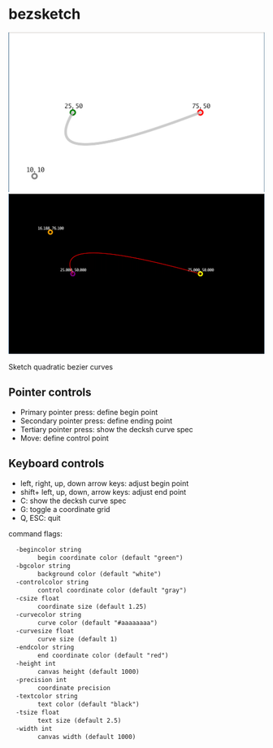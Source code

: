 # bezsketch

![bezsketch](bezsketch-light.png)
![bezsketch-dark](bezsketch-dark.png)

Sketch quadratic bezier curves

## Pointer controls

* Primary pointer press: define begin point
* Secondary pointer press: define ending point
* Tertiary pointer press: show the decksh curve spec
* Move: define control point

## Keyboard controls

* left, right, up, down arrow keys: adjust begin point 
* shift+ left, up, down, arrow keys: adjust end point
* C: show the decksh curve spec
* G: toggle a coordinate grid
* Q, ESC: quit

command flags:

	  -begincolor string
	    	begin coordinate color (default "green")
	  -bgcolor string
	    	background color (default "white")
	  -controlcolor string
	    	control coordinate color (default "gray")
	  -csize float
	    	coordinate size (default 1.25)
	  -curvecolor string
	    	curve color (default "#aaaaaaaa")
	  -curvesize float
	    	curve size (default 1)
	  -endcolor string
	    	end coordinate color (default "red")
	  -height int
	    	canvas height (default 1000)
	  -precision int
	    	coordinate precision
	  -textcolor string
	    	text color (default "black")
	  -tsize float
	    	text size (default 2.5)
	  -width int
	    	canvas width (default 1000)

